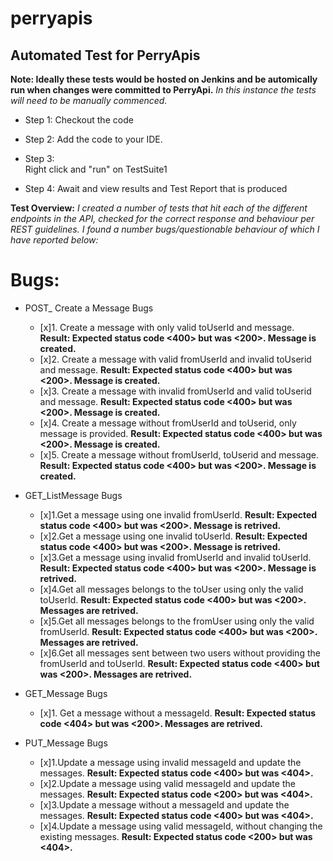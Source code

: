 # perryapis
## Automated Test for PerryApis

**Note: Ideally these tests would be hosted on Jenkins and be automically run when changes were committed to PerryApi.**
*In this instance the tests will need to be manually commenced.*

* Step 1:
Checkout the code

* Step 2: 
Add the code to your IDE.

* Step 3:  
Right click and "run" on TestSuite1

* Step 4:
Await and view results and Test Report that is produced

**Test Overview:**
*I created a number of tests that hit each of the different endpoints in the API, checked for the correct response and behaviour per REST guidelines. I found a number 
bugs/questionable behaviour of which I have reported below:*

# Bugs: 

* POST_ Create a Message Bugs
    *  [x]1. Create a message with only valid toUserId and message. **Result: Expected status code <400> but was <200>. Message is created.**
    *  [x]2. Create a message with valid fromUserId and invalid toUserid and message. **Result: Expected status code <400> but was <200>. Message is created.**
    *  [x]3. Create a message with invalid fromUserId and valid toUserid and message. **Result: Expected status code <400> but was <200>. Message is created.**
    *  [x]4. Create a message without fromUserId and  toUserid,  only message is provided. **Result: Expected status code <400> but was <200>. Message is created.**
    *  [x]5. Create a message without fromUserId, toUserid and message. **Result: Expected status code <400> but was <200>. Message is created.**

* GET_ListMessage Bugs
    *  [x]1.Get a message using one invalid fromUserId. **Result: Expected status code <400> but was <200>. Message is retrived.**
    *  [x]2.Get a message using one invalid toUserId. **Result: Expected status code <400> but was <200>. Message is retrived.**
    *  [x]3.Get a message using invalid fromUserId and invalid toUserId. **Result: Expected status code <400> but was <200>. Message is retrived.**
    *  [x]4.Get all messages belongs to the toUser using only the valid toUserId. **Result: Expected status code <400> but was <200>. Messages are retrived.**
    *  [x]5.Get all messages belongs to the fromUser using only the valid fromUserId. **Result: Expected status code <400> but was <200>. Messages are retrived.** 
    *  [x]6.Get all messages sent between two users without providing the fromUserId and toUserId. **Result: Expected status code <400> but was <200>. Messages are retrived.**

* GET_Message Bugs
    *  [x]1. Get a message without a messageId. **Result: Expected status code <404> but was <200>. Messages are retrived.**

* PUT_Message Bugs
    *  [x]1.Update a message using  invalid messageId and update the messages. **Result: Expected status code <400> but was <404>.**
    *  [x]2.Update a message using  valid messageId and update the messages. **Result: Expected status code <200> but was <404>.**
    *  [x]3.Update a message without a messageId and update the messages. **Result: Expected status code <400> but was <404>.**
    *  [x]4.Update a message using  valid messageId, without changing the existing messages. **Result: Expected status code <200> but was <404>.**

